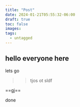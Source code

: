 ```yaml
---
title: "Post"
date: 2024-01-21T05:55:32-06:00
draft: true
toc: false
images:
tags:
  - untagged
---
```


## hello everyone here
lets
 go 
 >> tjos ot
 >sldf
 
 
 ==gj==
 
 done
